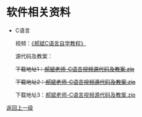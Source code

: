 # 软件相关资料

- C语言

	视频：[《郝斌C语言自学教程》](https://www.bilibili.com/video/BV1os411h77o)

	源代码及教案：
	
	~~下载地址1：[郝斌老师-C语言视频源代码及教案.zip](https://cdu20-ce-1257520229.cos.ap-chengdu.myqcloud.com/CDU20-CE/00_%E5%BC%80%E5%AD%A6%E5%89%8D%E5%87%86%E5%A4%87/02_%E8%B5%84%E6%96%99/02_%E8%BD%AF%E4%BB%B6/%E9%83%9D%E6%96%8C%E8%80%81%E5%B8%88-C%E8%AF%AD%E8%A8%80%E8%A7%86%E9%A2%91%E6%BA%90%E4%BB%A3%E7%A0%81%E5%8F%8A%E6%95%99%E6%A1%88.zip?q-sign-algorithm=sha1&q-ak=AKIDjOznEfcDML9nIdTZCf4OaheQ2VoyqxiI&q-sign-time=1602685356;1605277356&q-key-time=1602685356;1605277356&q-header-list=&q-url-param-list=&q-signature=77057c4b5cab7a8bce29297a9f20defc93a04811)~~
	
	~~下载地址2：[郝斌老师-C语言视频源代码及教案.zip](http://193.112.54.212:6081/api/public/dl/S3PVAtKw/%E9%83%9D%E6%96%8C%E8%80%81%E5%B8%88-C%E8%AF%AD%E8%A8%80%E8%A7%86%E9%A2%91%E6%BA%90%E4%BB%A3%E7%A0%81%E5%8F%8A%E6%95%99%E6%A1%88.zip)~~

	下载地址3：[郝斌老师-C语言视频源代码及教案.zip](https://cs-ans.chaoxing.com/download/229b242dc9844029b47e852e790b57bc)

[返回上一级](../README.md)